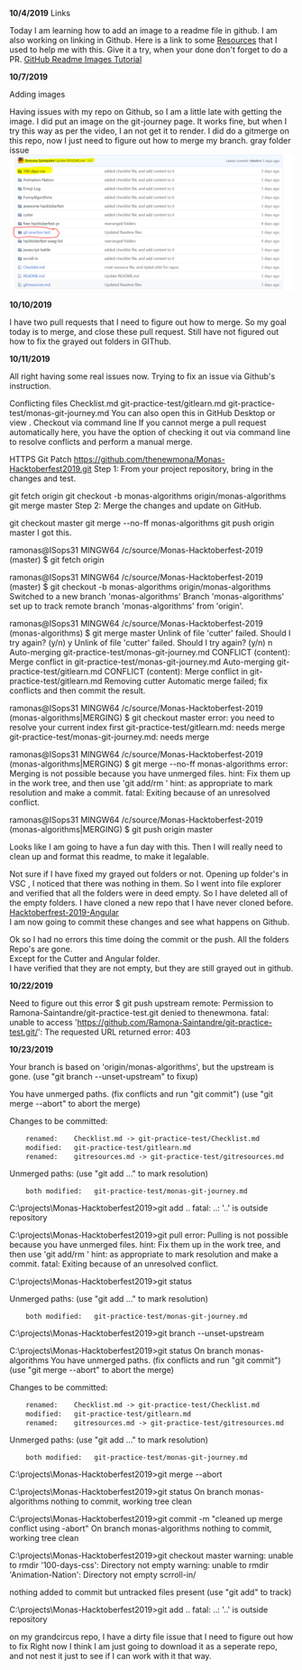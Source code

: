 **10/4/2019** Links

Today I am learning how to add an image to a readme file in github.
I am also working on linking in Github.
Here is a link to some [Resources](gitresources.md) that I used to help me with this. 
Give it a try, when your done don't forget to do a PR. 
[GitHub Readme Images Tutorial ](https://www.youtube.com/watch?v=hHbWF1Bvgf4)

**10/7/2019** 

Adding images 

Having issues with my repo on Github, so I am a little late with getting the image. 
I did put an image on the git-journey page.
It works fine, but when I try this way as per the video, I an not get it to render. 
I did do a gitmerge on this repo, now I just need to figure out how to merge my branch. 
gray folder issue <img src= "./git-practice-test/images/github-gray-folder.png">

 **10/10/2019**  

I have two pull requests that I need to figure out how to merge. 
So my goal today is to merge, and close these pull request. 
Still have not figured out how to fix the grayed out folders in GIThub. 

**10/11/2019**

All right having some real issues now. 
Trying to fix an issue via Github's instruction. 

Conflicting files
Checklist.md
git-practice-test/gitlearn.md
git-practice-test/monas-git-journey.md
 You can also open this in GitHub Desktop or view .
Checkout via command line
If you cannot merge a pull request automatically here, you have the option of checking it out via command line to resolve conflicts and perform a manual merge.

HTTPS
Git
Patch
https://github.com/thenewmona/Monas-Hacktoberfest2019.git
Step 1: From your project repository, bring in the changes and test.

git fetch origin
git checkout -b monas-algorithms origin/monas-algorithms
git merge master
Step 2: Merge the changes and update on GitHub.

git checkout master
git merge --no-ff monas-algorithms
git push origin master
I got this. 


ramonas@ISops31 MINGW64 /c/source/Monas-Hacktoberfest-2019 (master)
$ git fetch origin

ramonas@ISops31 MINGW64 /c/source/Monas-Hacktoberfest-2019 (master)
$ git checkout -b monas-algorithms origin/monas-algorithms
Switched to a new branch 'monas-algorithms'
Branch 'monas-algorithms' set up to track remote branch 'monas-algorithms' from 'origin'.

ramonas@ISops31 MINGW64 /c/source/Monas-Hacktoberfest-2019 (monas-algorithms)
$ git merge master
Unlink of file 'cutter' failed. Should I try again? (y/n) y
Unlink of file 'cutter' failed. Should I try again? (y/n) n
Auto-merging git-practice-test/monas-git-journey.md
CONFLICT (content): Merge conflict in git-practice-test/monas-git-journey.md
Auto-merging git-practice-test/gitlearn.md
CONFLICT (content): Merge conflict in git-practice-test/gitlearn.md
Removing cutter
Automatic merge failed; fix conflicts and then commit the result.



ramonas@ISops31 MINGW64 /c/source/Monas-Hacktoberfest-2019 (monas-algorithms|MERGING)
$ git checkout master
error: you need to resolve your current index first
git-practice-test/gitlearn.md: needs merge
git-practice-test/monas-git-journey.md: needs merge

ramonas@ISops31 MINGW64 /c/source/Monas-Hacktoberfest-2019 (monas-algorithms|MERGING)
$ git merge --no-ff monas-algorithms
error: Merging is not possible because you have unmerged files.
hint: Fix them up in the work tree, and then use 'git add/rm <file>'
hint: as appropriate to mark resolution and make a commit.
fatal: Exiting because of an unresolved conflict.

ramonas@ISops31 MINGW64 /c/source/Monas-Hacktoberfest-2019 (monas-algorithms|MERGING)
$ git push origin master

Looks like I am going to have a fun day with this.
Then I will really need to clean up and format this readme, to make it legalable.  

Not sure if I have fixed my grayed out folders or not. 
Opening up folder's in VSC , I noticed that there was nothing in them. 
So I went into file explorer and verified that all the folders were in deed empty. 
So I have deleted all of the empty folders. 
I have cloned a new repo that I have never cloned before. 
[Hacktoberfrest-2019-Angular](https://github.com/thenewmona/hacktoberfest-2019-angular.git)  
I am now going to commit these changes and see what happens on Github. 

Ok so I had no errors this time doing the commit or the push.
All the folders Repo's are gone.  
Except for the Cutter and Angular folder.   
I have verified that they are not empty, but they are still grayed out in github. 

**10/22/2019**

Need to figure out this error
$ git push upstream
remote: Permission to Ramona-Saintandre/git-practice-test.git denied to thenewmona.
fatal: unable to access 'https://github.com/Ramona-Saintandre/git-practice-test.git/': The requested URL returned error: 403

**10/23/2019**



Your branch is based on 'origin/monas-algorithms', but the upstream is gone.
  (use "git branch --unset-upstream" to fixup)

You have unmerged paths.
  (fix conflicts and run "git commit")
  (use "git merge --abort" to abort the merge)

Changes to be committed:

        renamed:    Checklist.md -> git-practice-test/Checklist.md
        modified:   git-practice-test/gitlearn.md
        renamed:    gitresources.md -> git-practice-test/gitresources.md

Unmerged paths:
  (use "git add <file>..." to mark resolution)

        both modified:   git-practice-test/monas-git-journey.md


C:\projects\Monas-Hacktoberfest2019>git add ..
fatal: ..: '..' is outside repository

C:\projects\Monas-Hacktoberfest2019>git pull
error: Pulling is not possible because you have unmerged files.
hint: Fix them up in the work tree, and then use 'git add/rm <file>'
hint: as appropriate to mark resolution and make a commit.
fatal: Exiting because of an unresolved conflict.

C:\projects\Monas-Hacktoberfest2019>git status

Unmerged paths:
  (use "git add <file>..." to mark resolution)

        both modified:   git-practice-test/monas-git-journey.md


C:\projects\Monas-Hacktoberfest2019>git branch --unset-upstream

C:\projects\Monas-Hacktoberfest2019>git status
On branch monas-algorithms
You have unmerged paths.
  (fix conflicts and run "git commit")
  (use "git merge --abort" to abort the merge)

Changes to be committed:

        renamed:    Checklist.md -> git-practice-test/Checklist.md
        modified:   git-practice-test/gitlearn.md
        renamed:    gitresources.md -> git-practice-test/gitresources.md

Unmerged paths:
  (use "git add <file>..." to mark resolution)

        both modified:   git-practice-test/monas-git-journey.md


C:\projects\Monas-Hacktoberfest2019>git merge --abort

C:\projects\Monas-Hacktoberfest2019>git status
On branch monas-algorithms
nothing to commit, working tree clean

C:\projects\Monas-Hacktoberfest2019>git commit -m "cleaned up merge conflict using -abort"
On branch monas-algorithms
nothing to commit, working tree clean

C:\projects\Monas-Hacktoberfest2019>git checkout master
warning: unable to rmdir '100-days-css': Directory not empty
warning: unable to rmdir 'Animation-Nation': Directory not empty
        scrroll-in/

nothing added to commit but untracked files present (use "git add" to track)

C:\projects\Monas-Hacktoberfest2019>git add ..
fatal: ..: '..' is outside repository

on my grandcircus repo, I have a dirty file issue that I need to figure out how to fix 
Right now I think I am just going to download it as a seperate repo, and not nest it just to see if I can work with it that way.

